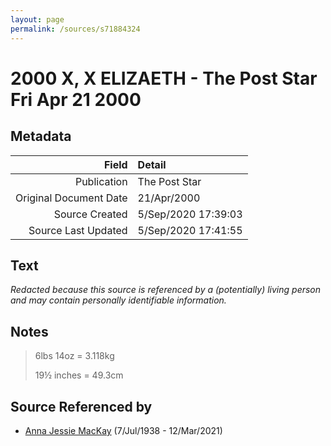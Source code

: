 ```yaml
---
layout: page
permalink: /sources/s71884324
---
```


# 2000 X, X ELIZAETH - The Post Star Fri Apr 21 2000

## Metadata
Field | Detail
---:|:---
Publication | The Post Star
Original Document Date | 21/Apr/2000
Source Created | 5/Sep/2020 17:39:03
Source Last Updated | 5/Sep/2020 17:41:55

## Text

_Redacted because this source is referenced by a (potentially) living person and may contain personally identifiable information._

## Notes

> 6lbs 14oz = 3.118kg
>
> 19½ inches = 49.3cm
>


## Source Referenced by

* [Anna Jessie MacKay](../people/@41265374@-anna-jessie-mackay-b1938-7-7-d2021-3-12.md) (7/Jul/1938 - 12/Mar/2021)
